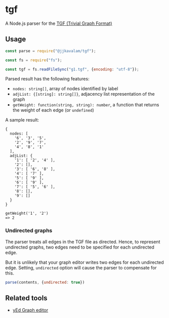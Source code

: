 # tgf

A Node.js parser for the [TGF (Trivial Graph Format)](https://en.wikipedia.org/wiki/Trivial_Graph_Format)

## Usage

```js
const parse = require("@jjkavalam/tgf");

const fs = require("fs");

const tgf = fs.readFileSync("g1.tgf", {encoding: "utf-8"});
```

Parsed result has the following features:

- `nodes: string[]`, array of nodes identified by label
- `adjList: {[string]: string[]}`, adjacency list representation of the graph
- `getWeight: function(string, string): number`, a function that returns the weight of each edge (or `undefined`)

A sample result:

```
{
  nodes: [
    '6', '3', '5',
    '2', '9', '7',
    '4', '8', '1'
  ],
  adjList: {
    '1': [ '2', '4' ],
    '2': [],
    '3': [ '6', '8' ],
    '4': [ '7' ],
    '5': [ '9' ],
    '6': [ '9' ],
    '7': [ '5', '6' ],
    '8': [],
    '9': []
  }
}
```

```
getWeight('1', '2')
=> 2
```

### Undirected graphs

The parser treats all edges in the TGF file as directed. Hence, to represent undirected graphs, two edges need to be
specified for each undirected edge.

But it is unlikely that your graph editor writes two edges for each undirected edge. Setting, `undirected` option will
cause the parser to compensate for this.

```js
parse(contents, {undirected: true})
```

## Related tools

- [yEd Graph editor](https://www.yworks.com/products/yed)
